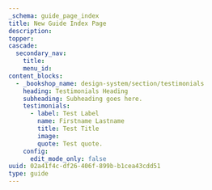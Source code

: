 ```yaml
---
_schema: guide_page_index
title: New Guide Index Page
description:
topper:
cascade:
  secondary_nav:
    title:
    menu_id:
content_blocks:
  - _bookshop_name: design-system/section/testimonials
    heading: Testimonials Heading
    subheading: Subheading goes here.
    testimonials:
      - label: Test Label
        name: Firstname Lastname
        title: Test Title
        image:
        quote: Test quote.
    config:
      edit_mode_only: false
uuid: 02a41f4c-df26-406f-899b-b1cea43cdd51
type: guide
---
```

